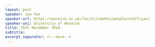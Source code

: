 ```yaml
---
layout: post
speaker: Jun Yan
speaker-url: https://warwick.ac.uk/fac/sci/maths/people/staff/yan/
speaker-uni: University of Warwick
title: 25th November 2024
subtitle:
excerpt_separator: <!--more-->
---
```

<!--more-->
